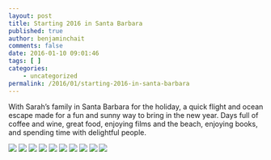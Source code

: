 ```yaml
---
layout: post
title: Starting 2016 in Santa Barbara
published: true
author: benjaminchait
comments: false
date: 2016-01-10 09:01:46
tags: [ ]
categories:
    - uncategorized
permalink: /2016/01/starting-2016-in-santa-barbara
---
```

With Sarah’s family in Santa Barbara for the holiday, a quick flight and ocean escape made for a fun and sunny way to bring in the new year. Days full of coffee and wine, great food, enjoying films and the beach, enjoying books, and spending time with delightful people.

![][1]
![][2]
![][3]
![][4]
![][5]
![][6]
![][7]
![][8]
![][9]
![][10]

 [1]: /wp-content/uploads/2016/01/IMG_1147.jpg
 [2]: /wp-content/uploads/2016/01/IMG_1148.jpg
 [3]: /wp-content/uploads/2016/01/IMG_1149.jpg
 [4]: /wp-content/uploads/2016/01/IMG_1150.jpg
 [5]: /wp-content/uploads/2016/01/IMG_1151.jpg
 [6]: /wp-content/uploads/2016/01/IMG_0923.jpg
 [7]: /wp-content/uploads/2016/01/IMG_1012.jpg
 [8]: /wp-content/uploads/2016/01/IMG_1020.jpg
 [9]: /wp-content/uploads/2016/01/IMG_1152.jpg
 [10]: /wp-content/uploads/2016/01/IMG_1045.jpg